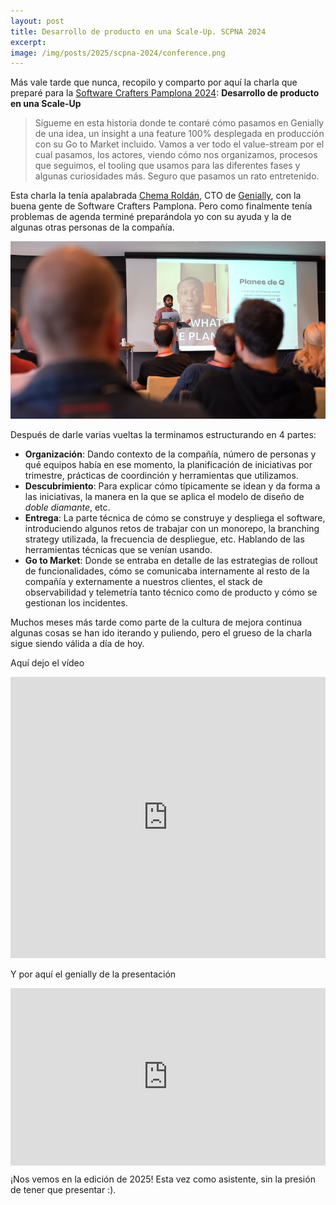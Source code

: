 ```yaml
---
layout: post
title: Desarrollo de producto en una Scale-Up. SCPNA 2024
excerpt: 
image: /img/posts/2025/scpna-2024/conference.png
---
```


Más vale tarde que nunca, recopilo y comparto por aquí la charla que preparé para la [Software Crafters Pamplona 2024](https://pamplonaswcraft.com/): **Desarrollo de producto en una Scale-Up**

> Sígueme en esta historia donde te contaré cómo pasamos en Genially de una idea, un insight a una feature 100% desplegada en producción con su Go to Market incluido.
> Vamos a ver todo el value-stream por el cual pasamos, los actores, viendo cómo nos organizamos, procesos que seguimos, el tooling que usamos para las diferentes fases y algunas curiosidades más. Seguro que pasamos un rato entretenido.

Esta charla la tenía apalabrada [Chema Roldán](https://www.linkedin.com/in/chemaroldan/), CTO de [Genially](https://genially.com/), con la buena gente de Software Crafters Pamplona. Pero como finalmente tenía problemas de agenda terminé preparándola yo con su ayuda y la de algunas otras personas de la compañía.

![Foto de una de las salas del evento](/img/posts/2025/scpna-2024/conference.png "En la foto se ven cabezas de varias personas sentadas de espaldas y entre medio al fondo yo de pie en el escenario con la presentación en el proyector del fondo")

Después de darle varias vueltas la terminamos estructurando en 4 partes:
- **Organización**: Dando contexto de la compañía, número de personas y qué equipos había en ese momento, la planificación de iniciativas por trimestre, prácticas de coordinción y herramientas que utilizamos.
- **Descubrimiento**: Para explicar cómo típicamente se idean y da forma a las iniciativas, la manera en la que se aplica el modelo de diseño de *doble diamante*, etc.
- **Entrega**: La parte técnica de cómo se construye y despliega el software, introduciendo algunos retos de trabajar con un monorepo, la branching strategy utilizada, la frecuencia de despliegue, etc. Hablando de las herramientas técnicas que se venían usando.
- **Go to Market**: Donde se entraba en detalle de las estrategias de rollout de funcionalidades, cómo se comunicaba internamente al resto de la compañía y externamente a nuestros clientes, el stack de observabilidad y telemetría tanto técnico como de producto y cómo se gestionan los incidentes. 

Muchos meses más tarde como parte de la cultura de mejora continua algunas cosas se han ido iterando y puliendo, pero el grueso de la charla sigue siendo válida a día de hoy.

Aquí dejo el vídeo
<iframe width="100%" height="450" src="https://www.youtube.com/embed/8NHZZcZUcBM" frameborder="0" allow="accelerometer; autoplay; encrypted-media; gyroscope; picture-in-picture" allowfullscreen></iframe>

Y por aquí el genially de la presentación
<div style="width: 100%;"><div style="position: relative; padding-bottom: 56.25%; padding-top: 0; height: 0;"><iframe title="Desarrollo de producto en una scale-up. Desde la idea al mercado
" frameborder="0" width="560" height="315" style="position: absolute; top: 0; left: 0; width: 100%; height: 100%;" src="https://view.genially.com/662a4c0290532c0014815f3a" type="text/html" allowscriptaccess="always" allowfullscreen="true" scrolling="yes" allownetworking="all"></iframe> </div> </div>

¡Nos vemos en la edición de 2025! Esta vez como asistente, sin la presión de tener que presentar :).

